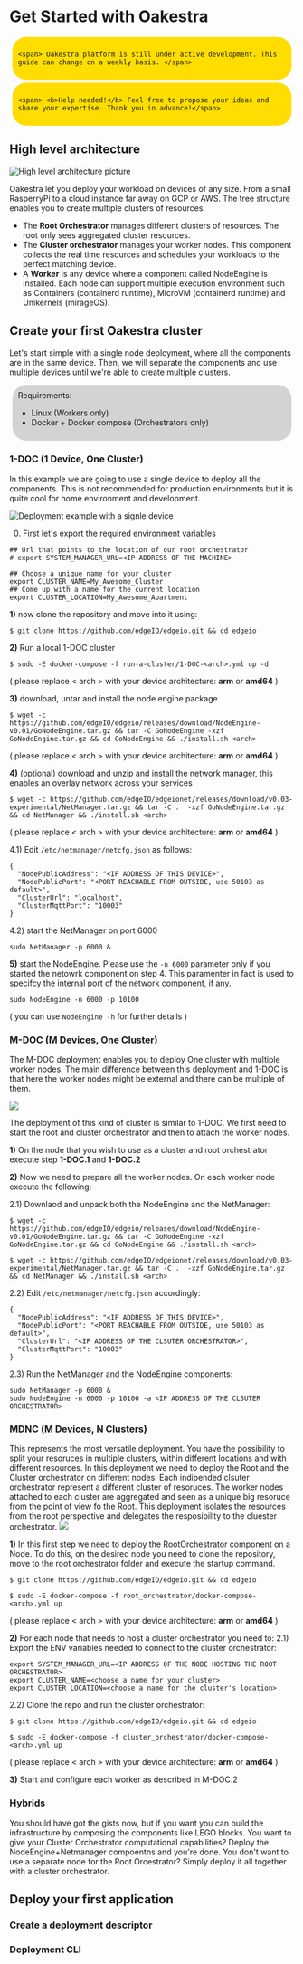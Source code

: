 # Get Started with Oakestra


<div style="
	background:#fd0;
	border-radius: 25px;
	margin:5px;
	padding:10px;
	
">

	<span> Oakestra platform is still under active development. This guide can change on a weekly basis. </span>
	
</div>

<div style="
	background:#fd0;
	border-radius: 25px;
	margin:5px;
	padding:10px;
	
">

	<span> <b>Help needed!</b> Feel free to propose your ideas and share your expertise. Thank you in advance!</span>
	
</div>


## High level architecture

![High level architecture picture](res/highLevelArch.png)

Oakestra let you deploy your workload on devices of any size. From a small RasperryPi to a cloud instance far away on GCP or AWS. The tree structure enables you to create multiple clusters of resources.

* The **Root Orchestrator** manages different clusters of resources. The root only sees aggregated cluster resources. 
* The **Cluster orchestrator** manages your worker nodes. This component collects the real time resources and schedules your workloads to the perfect matching device.
* A **Worker** is any device where a component called NodeEngine is installed. Each node can support multiple execution environment such as Containers (containerd runtime), MicroVM (containerd runtime) and Unikernels (mirageOS). 


## Create your first Oakestra cluster

Let's start simple with a single node deployment, where all the components are in the same device. Then, we will separate the components and use multiple devices until we're able to create multiple clusters. 

<div style="
	background:lightgrey;
	border-radius: 25px;
	margin:5px;
	padding:10px;
	
">
	<b>Requirements: <br></b>
	<ul>
		<li> Linux (Workers only)
 		<li> Docker + Docker compose (Orchestrators only)
	</ul>
	
</div>

### 1-DOC (1 Device, One Cluster) 

In this example we are going to use a single device to deploy all the components. This is not recommended for production environments but it is quite cool for home environment and development. 

![Deployment example with a signle device](res/SingleNodeExample.png)

0) First let's export the required environment variables

```
## Url that points to the location of our root orchestrator
# export SYSTEM_MANAGER_URL=<IP ADDRESS OF THE MACHINE>

## Choose a unique name for your cluster
export CLUSTER_NAME=My_Awesome_Cluster
## Come up with a name for the current location
export CLUSTER_LOCATION=My_Awesome_Apartment
```

**1)** now clone the repository and move into it using:

```
$ git clone https://github.com/edgeIO/edgeio.git && cd edgeio
```

**2)** Run a local 1-DOC cluster

```
$ sudo -E docker-compose -f run-a-cluster/1-DOC-<arch>.yml up -d
```
( please replace < arch > with your device architecture: **arm** or **amd64** )


**3)** download, untar and install the node engine package

```
$ wget -c https://github.com/edgeIO/edgeio/releases/download/NodeEngine-v0.01/GoNodeEngine.tar.gz && tar -C GoNodeEngine -xzf GoNodeEngine.tar.gz && cd GoNodeEngine && ./install.sh <arch>
```
( please replace < arch > with your device architecture: **arm** or **amd64** )

**4)** (optional) download and unzip and install the network manager, this enables an overlay network across your services

```
$ wget -c https://github.com/edgeIO/edgeionet/releases/download/v0.03-experimental/NetManager.tar.gz && tar -C .  -xzf GoNodeEngine.tar.gz && cd NetManager && ./install.sh <arch>
```
( please replace < arch > with your device architecture: **arm** or **amd64** )

4.1) Edit `/etc/netmanager/netcfg.json` as follows:

```
{
  "NodePublicAddress": "<IP ADDRESS OF THIS DEVICE>",
  "NodePublicPort": "<PORT REACHABLE FROM OUTSIDE, use 50103 as default>",
  "ClusterUrl": "localhost",
  "ClusterMqttPort": "10003"
}
```
4.2) start the NetManager on port 6000

```
sudo NetManager -p 6000 &
```


**5)** start the NodeEngine. Please use the `-n 6000` parameter only if you started the netowrk component on step 4. This paramenter in fact is used to specifcy the internal port of the network component, if any. 

```
sudo NodeEngine -n 6000 -p 10100
```
( you can use `NodeEngine -h` for further details )



### M-DOC (M Devices, One Cluster)

The M-DOC deployment enables you to deploy One cluster with multiple worker nodes. The main difference between this deployment and 1-DOC is that here the worker nodes might be external and there can be multiple of them. 

![](res/1ClusterExample.png)

The deployment of this kind of cluster is similar to 1-DOC. We first need to start the root and cluster orchestrator and then to attach the worker nodes. 

**1)** On the node that you wish to use as a cluster and root orchestrator execute step **1-DOC.1** and **1-DOC.2**

**2)** Now we need to prepare all the worker nodes. On each worker node execute the following:

2.1) Downlaod and unpack both the NodeEngine and the NetManager:

```
$ wget -c https://github.com/edgeIO/edgeio/releases/download/NodeEngine-v0.01/GoNodeEngine.tar.gz && tar -C GoNodeEngine -xzf GoNodeEngine.tar.gz && cd GoNodeEngine && ./install.sh <arch>

$ wget -c https://github.com/edgeIO/edgeionet/releases/download/v0.03-experimental/NetManager.tar.gz && tar -C .  -xzf GoNodeEngine.tar.gz && cd NetManager && ./install.sh <arch>

```

2.2) Edit `/etc/netmanager/netcfg.json` accordingly:

```
{
  "NodePublicAddress": "<IP ADDRESS OF THIS DEVICE>",
  "NodePublicPort": "<PORT REACHABLE FROM OUTSIDE, use 50103 as default>",
  "ClusterUrl": "<IP ADDRESS OF THE CLSUTER ORCHESTRATOR>",
  "ClusterMqttPort": "10003"
}
``` 
2.3) Run the NetManager and the NodeEngine components:

```
sudo NetManager -p 6000 &
sudo NodeEngine -n 6000 -p 10100 -a <IP ADDRESS OF THE CLSUTER ORCHESTRATOR>
```

### MDNC (M Devices, N Clusters)

This represents the most versatile deployment. You have the possibility to split your resoruces in multiple clusters, within different locations and with different resources. In this deployment we need to deploy the Root and the Cluster orchestrator on different nodes. Each indipended clsuter orchestrator represent a different cluster of resoruces. The worker nodes attached to each cluster are aggregated and seen as a unique big resoruce from the point of view fo the Root. This deployment isolates the resources from  the root perspective and delegates the resposibility to the cluester orchestrator. 
![](res/2ClusterExample.png) 

**1)** In this first step we need to deploy the RootOrchestrator component on a Node. To do this, on the desired node you need to clone the repository, move to the root orchestrator folder and execute the startup command. 
 
```
$ git clone https://github.com/edgeIO/edgeio.git && cd edgeio

$ sudo -E docker-compose -f root_orchestrator/docker-compose-<arch>.yml up
```
( please replace < arch > with your device architecture: **arm** or **amd64** )

**2)** For each node that needs to host a cluster orchestrator you need to:
2.1) Export the ENV variables needed to connect to the cluster orchestrator:

```
export SYSTEM_MANAGER_URL=<IP ADDRESS OF THE NODE HOSTING THE ROOT ORCHESTRATOR>
export CLUSTER_NAME=<choose a name for your cluster>
export CLUSTER_LOCATION=<choose a name for the cluster's location>
```

2.2) Clone the repo and run the cluster orchestrator:

```
$ git clone https://github.com/edgeIO/edgeio.git && cd edgeio

$ sudo -E docker-compose -f cluster_orchestrator/docker-compose-<arch>.yml up
```
( please replace < arch > with your device architecture: **arm** or **amd64** )

**3)** Start and configure each worker as described in M-DOC.2

### Hybrids

You should have got the gists now, but if you want you can build the infrastructure by composing the components like LEGO blocks.
You want to give your Cluster Orchestrator computational capabilities? Deploy the NodeEngine+Netmanager compoentns and you're done. You don't want to use a separate node for the Root Orcestrator? Simply deploy it all together with a cluster orchestrator.

## Deploy your first application
### Create a deployment descriptor
### Deployment CLI

